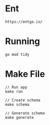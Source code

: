 # Ent
```
https://entgo.io/
```

# Running
```
go mod tidy
```

# Make File
```
// Run app
make run

// Create schema
make schema

// Generate schema
make generate
```
